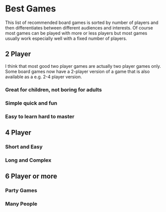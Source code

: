 # Best Games

This list of recommended board games is sorted by number of players and then differentiates between different audiences and interests.
Of course most games can be played with more or less players but most games usually work especially well with a fixed number of players.

## 2 Player

I think that most good two player games are actually two player games only.
Some board games now have a 2-player version of a game that is also available as a e.g. 2-4 player version.

### Great for children, not boring for adults

### Simple quick and fun

### Easy to learn hard to master

## 4 Player

### Short and Easy

### Long and Complex

## 6 Player or more

### Party Games

### Many People

